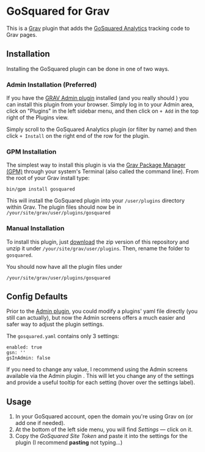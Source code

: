# GoSquared for Grav

This is a [Grav](http://getgrav.org) plugin that adds the [GoSquared Analytics](https://gosquared.com) tracking code to Grav pages.

## Installation

Installing the GoSquared plugin can be done in one of two ways.

### Admin Installation (Preferred)
If you have the [GRAV Admin plugin](https://getgrav.org/downloads/plugins) installed (and you really should ) you can install this plugin from your browser. Simply log in to your Admin area, click on "Plugins" in the left sidebar menu, and then click on `+ Add` in the top right of the Plugins view.

Simply scroll to the GoSquared Analytics plugin (or filter by name) and then click `+ Install` on the right end of the row for the plugin.

### GPM Installation

The simplest way to install this plugin is via the [Grav Package Manager (GPM)](http://learn.getgrav.org/advanced/grav-gpm) through your system's Terminal (also called the command line).  From the root of your Grav install type:

`bin/gpm install gosquared`

This will install the GoSquared plugin into your `/user/plugins` directory within Grav. The plugin files should now be in `/your/site/grav/user/plugins/gosquared`

### Manual Installation

To install this plugin, just [download](https://github.com/cppl/grav-gosquared/archive/master.zip) the zip version of this repository and unzip it under `/your/site/grav/user/plugins`. Then, rename the folder to `gosquared`.

You should now have all the plugin files under

    /your/site/grav/user/plugins/gosquared

## Config Defaults

Prior to the [Admin plugin](https://github.com/getgrav/grav-plugin-admin), you could modify a plugins' yaml file directly (you still can actually), but now the Admin screens offers a much easier and safer way to adjust the plugin settings.

The `gosquared.yaml` contains only 3 settings:

```
enabled: true  
gsn: ''  
gsInAdmin: false
```

If you need to change any value, I recommend using the Admin screens available via the Admin plugin . This will let you change any of the settings and provide a useful tooltip for each setting (hover over the settings label).

## Usage

1. In your GoSquared account, open the domain you're using Grav on (or add one if needed).
2. At the bottom of the left side menu, you will find *Settings* — click on it.
3. Copy the *GoSquared Site Token* and paste it into the settings for the plugin (I recommend **pasting** not typing...)
